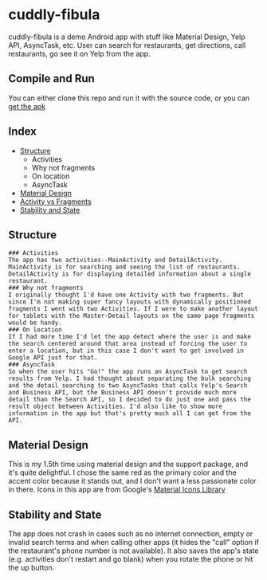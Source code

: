 # cuddly-fibula
cuddly-fibula is a demo Android app with stuff like Material Design, Yelp API, AsyncTask, etc. User can search for restaurants, get directions, call restaurants, go see it on Yelp from the app. 

## Compile and Run
You can either clone this repo and run it with the source code, or you can [get the apk](cuddly-fibula.apk)

## Index
- [Structure](#Structure)
	- Activities
	- Why not fragments
	- On location
	- AsyncTask
- [Material Design](#Material-Design)
- [Activity vs Fragments](#Activity-vs-Fragments)
- [Stability and State](#Stability-and-State)

## Structure
	### Activities
	The app has two activities--MainActivity and DetailActivity. MainActivity is for searching and seeing the list of restaurants. DetailActivity is for displaying detailed information about a single restaurant.
	### Why not fragments
	I originally thought I'd have one Activity with two fragments. But since I'm not making super fancy layouts with dynamically positioned fragments I went with two Activities. If I were to make another layout for tablets with the Master-Detail layouts on the same page fragments would be handy.
	### On location
	If I had more time I'd let the app detect where the user is and make the search centered around that area instead of forcing the user to enter a location, but in this case I don't want to get involved in Google API just for that.
	### AsyncTask
	So when the user hits "Go!" the app runs an AsyncTask to get search results from Yelp. I had thought about separating the bulk searching and the detail searching to two AsyncTasks that calls Yelp's Search and Business API, but the Business API doesn't provide much more detail than the Search API, so I decided to do just one and pass the result object between Activities. I'd also like to show more information in the app but that's pretty much all I can get from the API.

## Material Design
This is my 1.5th time using material design and the support package, and it's quite delightful. I chose the same red as the primary color and the accent color because it stands out, and I don't want a less passionate color in there.
Icons in this app are from Google's [Material Icons Library](https://www.google.com/design/icons/)

## Stability and State
The app does not crash in cases such as no internet connection, empty or invalid search terms and when calling other apps (it hides the "call" option if the restaurant's phone number is not available). It also saves the app's state (e.g. activities don't restart and go blank) when you rotate the phone or hit the up button.